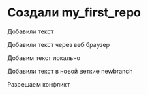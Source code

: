# Создали my_first_repo

Добавили текст 

Добавили текст через веб браузер

Добавим текст локально

Добавили текст в новой веткие newbranch 

Разрешаем конфликт
